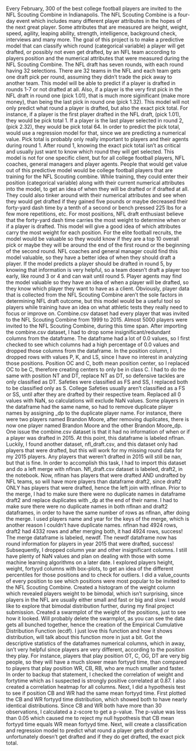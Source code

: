  						 

Every February, 300 of the best college football players are invited to the NFL Scouting Combine in Indianapolis. The NFL Scouting Combine is a four-day event which includes many different player attributes in the hopes of the next great player. Some attributes that are measured are height, weight, speed, agility, leaping ability, strength, intelligence, background check, interviews and many more. 
The goal of this project is to make a predictive model that can classify which round (categorical variable) a player will get drafted, or possibly not even get drafted, by an NFL team according to players position and the numerical attributes that were measured during the NFL Scouting Combine. The NFL draft has seven rounds, with each round having 32 selections. There are 32 teams in the NFL and each team gets one draft pick per round, assuming they didn’t trade the pick away to another team. This model will be able to predict if a player is drafted in rounds 1-7 or not drafted at all. Also, if a player is the very first pick in the NFL draft in round one (pick 1.01), that is much more siginificant (make more money), than being the last pick in round one (pick 1.32). This model will not only predict what round a player is drafted, but also the exact pick total. For instance, if a player is the first player drafted in the NFL draft, (pick 1.01), they would be pick total 1. If a player is the last player selected in round 2, (pick 2.32), they would be pick total 64. In order to predict the pick total, would use a regression model for that, since we are predicting a numerical value. Pick total is probably only really important to players and their agents during round 1. After round 1, knowing the exact pick total isn’t as critical and usually just want to know which round they will get selected.
This model is not for one specific client, but for all college football players, NFL coaches, general managers and player agents. People that would get value out of this predictive model would be college football players that are training for the NFL Scouting combine. While training, they could enter their position (categorical variable) along with their current numerical attributes into the model, to get an idea of when they will be drafted or if drafted at all. They could also tinker around with their numerical attributes and see when they would get drafted if they gained five pounds or maybe decreased their forty-yard dash time by a tenth of a second or bench pressed 225 lbs for a few more repetitions, etc. For most positions, NFL draft enthusiast believe that the forty-yard dash time carries the most weight to determine when or if a player is drafted. This model will give a good idea of which attributes carry the most weight for each position. For the elite football recruits, the model would be valuable so they would know if they are a top 10 overall pick or maybe they will be around the end of the first round or the beginning of the second round. NFL coaches and general manager could find this model valuable, so they have a better idea of when they should draft a player. If the model predicts a player should be drafted in round 5, by knowing that information is very helpful, so a team doesn’t draft a player too early, like round 3 or 4 and can wait until round 5. Player agents may find the model valuable so they have an idea of when a player will be drafted, so they know which player they want to have as a client. Obviously, player data that is collected from the NFL Scouting Combine aren’t the sole factors in determining NFL draft outcome, but this model would be a useful tool so players while training have an idea on what athletic tests they really need to focus or improve on. 
Combine.csv dataset had every player that was invited to the NFL Scouting Combine from 1999 to 2015. Almost 5000 players were invited to the NFL Scouting Combine, during this time span. After importing the combine.csv dataset, I had to drop some insignificant/redundant columns from the dataframe. The dataframe had a lot of 0.0 values, so I first checked to see which columns had a high percentage of 0.0 values and dropped those columns from the dataframe. In the position column, I dropped rows with values P, K, and LS, since I have no interest in analyzing those positions. Position OC and C, both mean position center, so I replaced OC to be C, therefore creating centers to only be in class C. I had to do the same with position NT and DT, replace NT as DT, so defensive tackles are only classified as DT. Safeties were classified as FS and SS, I replaced both to be classified only as S. College Safeties usually aren’t classified as a FS or SS, until after they are drafted by their respective team. Replaced all 0 values with NaN, so calculations will exclude NaN values. Some players in the dataframe had the same name, so had to remove duplicate player names by assigning _dp to the duplicate player name. For instance, there were two players named Brandon Moore, after removing duplicates, there is now one player named Brandon Moore and the other Brandon Moore_dp. One issue the combine.csv dataset is that it had no information of when or if a player was drafted in 2015. At this point, this dataframe is labeled nflnan.
	Luckily, I found another dataset, nfl_draft.csv, and this dataset only had players that were drafted, but this will work for my missing round data for my 2015 players. Any players that weren’t drafted in 2015 will still be nan, but that is fine. In order to accomplish this task, I had to import this dataset and do a left merge with nflnan. Nfl_draft.csv dataset is labeled, draft2, in the notebook. Now, nflnan has players that were drafted AND undrafted by NFL teams, so will have more players than dataframe draft2, since draft2 ONLY has players that were drafted, hence the left join with nflnan. Prior to the merge, I had to make sure there were no duplicate names in dataframe draft2 and replace duplicates with _dp at the end of their name. I had to make sure there were no duplicate names in both nflnan and draft2 dataframes, in order to have the same number of rows as nflnan, after doing the merge. I used players name and year for the keys of the merge, which is another reason I couldn’t have duplicate names. nflnan had 4924 rows, draft2 had 4332 rows and after merging both, it had 4924 rows, success! The merge dataframe is labeled, newdf. The newdf dataframe now has round information for players in year 2015 that were drafted, success! Subsequently, I dropped column year and other insignificant columns. I still have plenty of NaN values and plan on dealing with those with some machine learning algorithms on a later date. I explored players height, weight, fortyyd columns with box-plots, to get an idea of the different percentiles for those positions and to check for outliers. I did a value_counts of every position to see which positions were most popular to be invited to the NFL Scouting Combine. Created a histogram of the weight column which revealed players weight to be bimodal, which isn’t surprising, since players in the NFL are usually either small and fast or big and slow. I would like to explore that bimodal distribution further, during my final project submission. Created a swarmplot of the weight of the positions, just to see how it looked. Will probably delete the swarmplot, as you can see the data gets all bunched together, hence the creation of the Empirical Cumulative Distribution Function (ecdf). I just love this function and how it shows distribution, will talk about this function more in just a bit. Got the descriptive statistics of the dataframes numerical columns, which in away, isn’t very helpful since players are very different, according to the position they play. For instance, players that play position OT, C, OG, DT are very big people, so they will have a much slower mean fortyyd time, than compared to players that play position WR, CB, RB, who are much smaller and faster. In order to backup that statement, I checked the correlation of weight and fortytime which as I suspected is strongly positive correlated at 0.87. I also created a correlation heatmap for all columns. Next, I did a hypothesis test to see if position CB and WR had the same mean fortyyd time. First plotted the CB and WR fortyyd time distribution, which showed both to have nearly identical distributions. Since CB and WR both have more than 30 observations, I calculated a z-score to get a p-value. The p-value was less than 0.05 which caused me to reject my null hypothesis that CB mean fortyyd time equals WR mean fortyyd time.
	Next, will create a classification and regression model to predict what round a player gets drafted or unfortunately doesn’t get drafted and if they do get drafted, the exact pick total. 
